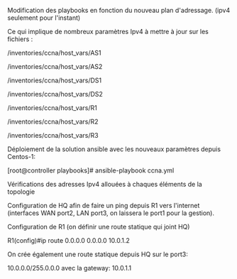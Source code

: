Modification des playbooks en fonction du nouveau plan d'adressage. 
(ipv4 seulement pour l'instant)

Ce qui implique de nombreux paramètres Ipv4 à mettre à jour sur les fichiers :

/inventories/ccna/host_vars/AS1

/inventories/ccna/host_vars/AS2

/inventories/ccna/host_vars/DS1

/inventories/ccna/host_vars/DS2

/inventories/ccna/host_vars/R1

/inventories/ccna/host_vars/R2

/inventories/ccna/host_vars/R3

Déploiement de la solution ansible avec les nouveaux paramètres depuis Centos-1:

[root@controller playbooks]# ansible-playbook ccna.yml

Vérifications des adresses Ipv4 allouées à chaques éléments de la topologie


Configuration de HQ afin de faire un ping depuis R1 vers l'internet (interfaces WAN port2, LAN port3, on laissera le port1 pour la gestion).

Configuration de R1 (on définir une route statique qui joint HQ)

R1(config)#ip route 0.0.0.0 0.0.0.0 10.0.1.2

On crée également une route statique depuis HQ sur le port3:

10.0.0.0/255.0.0.0 avec la gateway: 10.0.1.1



